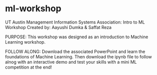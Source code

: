 # ml-workshop
UT Austin Management Information Systems Association: Intro to ML Workshop
Created by: Aayushi Dumka & Saffat Reza

PURPOSE: This workshop was designed as an introduction to Machine Learning workshop.

FOLLOW ALONG: Download the associated PowerPoint and learn the foundations of Machine Learning. Then download the ipynb file to follow alnog with an interactive demo and test your skills with a mini ML competition at the end!
